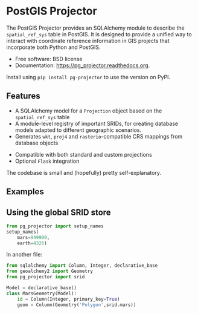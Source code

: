 PostGIS Projector
=================

The PostGIS Projector provides an SQLAlchemy module to describe the `spatial_ref_sys` table in PostGIS.
It is designed to provide a unified way to interact with coordinate reference information
in GIS projects that incorporate both Python and PostGIS.

* Free software: BSD license
* Documentation: https://pg_projector.readthedocs.org.

Install using `pip install pg-projector` to use the version on PyPI.

Features
--------

* A SQLAlchemy model for a `Projection` object based on the `spatial_ref_sys` table
* A module-level registry of important SRIDs, for creating database models adapted to different
  geographic scenarios.
* Generates `wkt`, `proj4` and `rasterio`-compatible CRS mappings from database objects
- Compatible with both standard and custom projections
- Optional `Flask` integration

The codebase is small and (hopefully) pretty self-explanatory.

Examples
--------

## Using the global SRID store

```python
from pg_projector import setup_names
setup_names(
    mars=949900,
    earth=4326)
```

In another file:
```python
from sqlalchemy import Column, Integer, declarative_base
from geoalchemy2 import Geometry
from pg_projector import srid

Model = declarative_base()
class MarsGeometry(Model):
    id = Column(Integer, primary_key=True)
    geom = Column(Geometry('Polygon',srid.mars))
```

